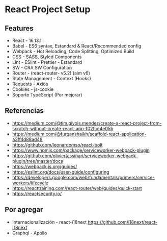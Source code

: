 # React Project Setup

## Features

- React - 16.13.1
- Babel - ES6 syntax, Estandard & React/Recommended config
- Webpack - Hot Reloading, Code Splitting, Optimized Build
- CSS - SASS, Styled Components
- Lint - ESlint - Prettier - Estandard
- SW - CRA SW Configuration
- Router - (react-router- v5.2) (aim v6)
- State Management - Context (Hooks)
- Requests - Axios
- Cookies - js-cookie
- Soporte TypeScript (Por mejorar)

## Referencias

- <https://medium.com/@tim.givois.mendez/create-a-react-project-from-scratch-without-create-react-app-f02fce4e05b>
- <https://medium.com/@furqanshaikh/scaffold-react-application-a3ff4d88ad48>
- <https://github.com/leonardomso/react-bolt>
- <https://www.npmjs.com/package/serviceworker-webpack-plugin>
- <https://github.com/oliviertassinari/serviceworker-webpack-plugin/tree/master/docs>
- <https://webpack.js.org/guides/>
- <https://eslint.org/docs/user-guide/configuring>
- <https://developers.google.com/web/fundamentals/primers/service-workers/lifecycle>
- <https://reacttraining.com/react-router/web/guides/quick-start>
- <https://reactsecurity.io/>

## Por agregar

- Internacionalización - react-i18next <https://github.com/i18next/react-i18next>
- Graphql - Apollo
